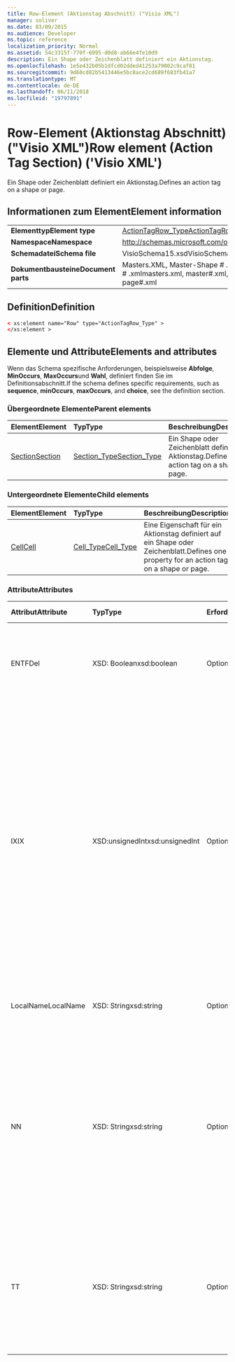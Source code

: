 ```yaml
---
title: Row-Element (Aktionstag Abschnitt) ("Visio XML")
manager: soliver
ms.date: 03/09/2015
ms.audience: Developer
ms.topic: reference
localization_priority: Normal
ms.assetid: 54c3315f-770f-6995-d0d8-ab66e4fe10d9
description: Ein Shape oder Zeichenblatt definiert ein Aktionstag.
ms.openlocfilehash: 1e5e432b05b1dfcd02dded41253a79802c9caf81
ms.sourcegitcommit: 9d60cd82b5413446e5bc8ace2cd689f683fb41a7
ms.translationtype: MT
ms.contentlocale: de-DE
ms.lasthandoff: 06/11/2018
ms.locfileid: "19797891"
---
```

# <a name="row-element-action-tag-section-visio-xml"></a><span data-ttu-id="3d30f-103">Row-Element (Aktionstag Abschnitt) ("Visio XML")</span><span class="sxs-lookup"><span data-stu-id="3d30f-103">Row element (Action Tag Section) ('Visio XML')</span></span>

<span data-ttu-id="3d30f-104">Ein Shape oder Zeichenblatt definiert ein Aktionstag.</span><span class="sxs-lookup"><span data-stu-id="3d30f-104">Defines an action tag on a shape or page.</span></span>
  
## <a name="element-information"></a><span data-ttu-id="3d30f-105">Informationen zum Element</span><span class="sxs-lookup"><span data-stu-id="3d30f-105">Element information</span></span>

|||
|:-----|:-----|
|<span data-ttu-id="3d30f-106">**Elementtyp**</span><span class="sxs-lookup"><span data-stu-id="3d30f-106">**Element type**</span></span> <br/> |[<span data-ttu-id="3d30f-107">ActionTagRow_Type</span><span class="sxs-lookup"><span data-stu-id="3d30f-107">ActionTagRow_Type</span></span>](actiontagrow_type-complextypevisio-xml.md) <br/> |
|<span data-ttu-id="3d30f-108">**Namespace**</span><span class="sxs-lookup"><span data-stu-id="3d30f-108">**Namespace**</span></span> <br/> |http://schemas.microsoft.com/office/visio/2012/main  <br/> |
|<span data-ttu-id="3d30f-109">**Schemadatei**</span><span class="sxs-lookup"><span data-stu-id="3d30f-109">**Schema file**</span></span> <br/> |<span data-ttu-id="3d30f-110">VisioSchema15.xsd</span><span class="sxs-lookup"><span data-stu-id="3d30f-110">VisioSchema15.xsd</span></span>  <br/> |
|<span data-ttu-id="3d30f-111">**Dokumentbausteine**</span><span class="sxs-lookup"><span data-stu-id="3d30f-111">**Document parts**</span></span> <br/> |<span data-ttu-id="3d30f-112">Masters.XML, Master-Shape # .xml, pages.xml, Seite # .xml</span><span class="sxs-lookup"><span data-stu-id="3d30f-112">masters.xml, master#.xml, pages.xml, page#.xml</span></span>  <br/> |
   
## <a name="definition"></a><span data-ttu-id="3d30f-113">Definition</span><span class="sxs-lookup"><span data-stu-id="3d30f-113">Definition</span></span>

```XML
< xs:element name="Row" type="ActionTagRow_Type" >
</xs:element >
```

## <a name="elements-and-attributes"></a><span data-ttu-id="3d30f-114">Elemente und Attribute</span><span class="sxs-lookup"><span data-stu-id="3d30f-114">Elements and attributes</span></span>

<span data-ttu-id="3d30f-115">Wenn das Schema spezifische Anforderungen, beispielsweise **Abfolge**, **MinOccurs**, **MaxOccurs**und **Wahl**, definiert finden Sie im Definitionsabschnitt.</span><span class="sxs-lookup"><span data-stu-id="3d30f-115">If the schema defines specific requirements, such as **sequence**, **minOccurs**, **maxOccurs**, and **choice**, see the definition section.</span></span> 
  
### <a name="parent-elements"></a><span data-ttu-id="3d30f-116">Übergeordnete Elemente</span><span class="sxs-lookup"><span data-stu-id="3d30f-116">Parent elements</span></span>

|<span data-ttu-id="3d30f-117">**Element**</span><span class="sxs-lookup"><span data-stu-id="3d30f-117">**Element**</span></span>|<span data-ttu-id="3d30f-118">**Typ**</span><span class="sxs-lookup"><span data-stu-id="3d30f-118">**Type**</span></span>|<span data-ttu-id="3d30f-119">**Beschreibung**</span><span class="sxs-lookup"><span data-stu-id="3d30f-119">**Description**</span></span>|
|:-----|:-----|:-----|
|[<span data-ttu-id="3d30f-120">Section</span><span class="sxs-lookup"><span data-stu-id="3d30f-120">Section</span></span>](section-element-sheet_type-complextypevisio-xml.md) <br/> |[<span data-ttu-id="3d30f-121">Section_Type</span><span class="sxs-lookup"><span data-stu-id="3d30f-121">Section_Type</span></span>](section_type-complextypevisio-xml.md) <br/> |<span data-ttu-id="3d30f-122">Ein Shape oder Zeichenblatt definiert ein Aktionstag.</span><span class="sxs-lookup"><span data-stu-id="3d30f-122">Defines an action tag on a shape or page.</span></span>  <br/> |
   
### <a name="child-elements"></a><span data-ttu-id="3d30f-123">Untergeordnete Elemente</span><span class="sxs-lookup"><span data-stu-id="3d30f-123">Child elements</span></span>

|<span data-ttu-id="3d30f-124">**Element**</span><span class="sxs-lookup"><span data-stu-id="3d30f-124">**Element**</span></span>|<span data-ttu-id="3d30f-125">**Typ**</span><span class="sxs-lookup"><span data-stu-id="3d30f-125">**Type**</span></span>|<span data-ttu-id="3d30f-126">**Beschreibung**</span><span class="sxs-lookup"><span data-stu-id="3d30f-126">**Description**</span></span>|
|:-----|:-----|:-----|
|[<span data-ttu-id="3d30f-127">Cell</span><span class="sxs-lookup"><span data-stu-id="3d30f-127">Cell</span></span>](cell-element-action-tag-sectionvisio-xml.md) <br/> |[<span data-ttu-id="3d30f-128">Cell_Type</span><span class="sxs-lookup"><span data-stu-id="3d30f-128">Cell_Type</span></span>](cell_type-complextypevisio-xml.md) <br/> |<span data-ttu-id="3d30f-129">Eine Eigenschaft für ein Aktionstag definiert auf ein Shape oder Zeichenblatt.</span><span class="sxs-lookup"><span data-stu-id="3d30f-129">Defines one property for an action tag on a shape or page.</span></span>  <br/> |
   
### <a name="attributes"></a><span data-ttu-id="3d30f-130">Attribute</span><span class="sxs-lookup"><span data-stu-id="3d30f-130">Attributes</span></span>

|<span data-ttu-id="3d30f-131">**Attribut**</span><span class="sxs-lookup"><span data-stu-id="3d30f-131">**Attribute**</span></span>|<span data-ttu-id="3d30f-132">**Typ**</span><span class="sxs-lookup"><span data-stu-id="3d30f-132">**Type**</span></span>|<span data-ttu-id="3d30f-133">**Erforderlich**</span><span class="sxs-lookup"><span data-stu-id="3d30f-133">**Required**</span></span>|<span data-ttu-id="3d30f-134">**Beschreibung**</span><span class="sxs-lookup"><span data-stu-id="3d30f-134">**Description**</span></span>|<span data-ttu-id="3d30f-135">**Mögliche Werte**</span><span class="sxs-lookup"><span data-stu-id="3d30f-135">**Possible values**</span></span>|
|:-----|:-----|:-----|:-----|:-----|
|<span data-ttu-id="3d30f-136">ENTF</span><span class="sxs-lookup"><span data-stu-id="3d30f-136">Del</span></span>  <br/> |<span data-ttu-id="3d30f-137">XSD: Boolean</span><span class="sxs-lookup"><span data-stu-id="3d30f-137">xsd:boolean</span></span>  <br/> |<span data-ttu-id="3d30f-138">Optional</span><span class="sxs-lookup"><span data-stu-id="3d30f-138">optional</span></span>  <br/> |<span data-ttu-id="3d30f-139">Gibt an, ob eine Zeile, die von einem master-Shape andernfalls geerbt werden würden gelöscht wurde.</span><span class="sxs-lookup"><span data-stu-id="3d30f-139">Specifies whether a row that would otherwise be inherited from a master shape has been deleted.</span></span>  <br/> |<span data-ttu-id="3d30f-140">Werte des Typs xsd: Boolean.</span><span class="sxs-lookup"><span data-stu-id="3d30f-140">Values of the xsd:boolean type.</span></span>  <br/> |
|<span data-ttu-id="3d30f-141">IX</span><span class="sxs-lookup"><span data-stu-id="3d30f-141">IX</span></span>  <br/> |<span data-ttu-id="3d30f-142">XSD:unsignedInt</span><span class="sxs-lookup"><span data-stu-id="3d30f-142">xsd:unsignedInt</span></span>  <br/> |<span data-ttu-id="3d30f-143">Optional</span><span class="sxs-lookup"><span data-stu-id="3d30f-143">optional</span></span>  <br/> |<span data-ttu-id="3d30f-144">Gibt den Bezeichner eins für die Zeile.</span><span class="sxs-lookup"><span data-stu-id="3d30f-144">Specifies the one-based identifier for the row.</span></span> <span data-ttu-id="3d30f-145">Es sollte eindeutigen sein und andere Bezeichner im gleichen Abschnitt größer. Das Attribut IX wird nur für die Zeichen, Verbindung, Feld, FillGradient, Geometrie, Layer, LineGradient, Absatz, Reviewer, neu und Registerkarten Abschnitte verwendet.</span><span class="sxs-lookup"><span data-stu-id="3d30f-145">It should be unqiue and greater than other identifiers in the same section.The IX attribute is only used for the Character, Connection, Field, FillGradient, Geometry, Layer, LineGradient, Paragraph, Reviewer, Scratch, and Tabs sections.</span></span> <span data-ttu-id="3d30f-146">Eine Zeile können Sie nur die Attribute IX oder N haben.</span><span class="sxs-lookup"><span data-stu-id="3d30f-146">A row can only have one of the IX or N attributes.</span></span>  <br/> |<span data-ttu-id="3d30f-147">Werte des Typs Xsd:unsignedInt.</span><span class="sxs-lookup"><span data-stu-id="3d30f-147">Values of the xsd:unsignedInt type.</span></span>  <br/> |
|<span data-ttu-id="3d30f-148">LocalName</span><span class="sxs-lookup"><span data-stu-id="3d30f-148">LocalName</span></span>  <br/> |<span data-ttu-id="3d30f-149">XSD: String</span><span class="sxs-lookup"><span data-stu-id="3d30f-149">xsd:string</span></span>  <br/> |<span data-ttu-id="3d30f-150">Optional</span><span class="sxs-lookup"><span data-stu-id="3d30f-150">optional</span></span>  <br/> |<span data-ttu-id="3d30f-151">Gibt den eindeutigen Namen der Sprache ab der Zeile an.</span><span class="sxs-lookup"><span data-stu-id="3d30f-151">Specifies the unique language-dependent name of the row.</span></span>  <br/> |<span data-ttu-id="3d30f-152">Werte des Typs xsd: String.</span><span class="sxs-lookup"><span data-stu-id="3d30f-152">Values of the xsd:string type.</span></span>  <br/> |
|<span data-ttu-id="3d30f-153">N</span><span class="sxs-lookup"><span data-stu-id="3d30f-153">N</span></span>  <br/> |<span data-ttu-id="3d30f-154">XSD: String</span><span class="sxs-lookup"><span data-stu-id="3d30f-154">xsd:string</span></span>  <br/> |<span data-ttu-id="3d30f-155">Optional</span><span class="sxs-lookup"><span data-stu-id="3d30f-155">optional</span></span>  <br/> |<span data-ttu-id="3d30f-156">Gibt die eindeutige sprachenunabhängige Name der Zeile an. Das N-Attribut wird nur für die Benutzer, Eigenschaften-, Aktionen, Steuerelement, Verbindung, Hyperlink und ActionTag Abschnitte verwendet.</span><span class="sxs-lookup"><span data-stu-id="3d30f-156">Specifies the unique language-independent name of the row.The N attribute is only used for the User, Property, Actions, Control, Connection, Hyperlink, and ActionTag sections.</span></span> <span data-ttu-id="3d30f-157">Eine Zeile können Sie nur die Attribute IX oder N haben.</span><span class="sxs-lookup"><span data-stu-id="3d30f-157">A row can only have one of the IX or N attributes.</span></span>  <br/> |<span data-ttu-id="3d30f-158">Werte des Typs xsd: String.</span><span class="sxs-lookup"><span data-stu-id="3d30f-158">Values of the xsd:string type.</span></span>  <br/> |
|<span data-ttu-id="3d30f-159">T</span><span class="sxs-lookup"><span data-stu-id="3d30f-159">T</span></span>  <br/> |<span data-ttu-id="3d30f-160">XSD: String</span><span class="sxs-lookup"><span data-stu-id="3d30f-160">xsd:string</span></span>  <br/> |<span data-ttu-id="3d30f-161">Optional</span><span class="sxs-lookup"><span data-stu-id="3d30f-161">optional</span></span>  <br/> |<span data-ttu-id="3d30f-162">Gibt den Typ des geometrischen Pfads dargestellt durch die Zeile und in Geometrie Visualisierung verwendet.</span><span class="sxs-lookup"><span data-stu-id="3d30f-162">Specifies the type of the geometric path represented by the row and used in geometry visualization.</span></span> <span data-ttu-id="3d30f-163">Das T-Attribut wird nur für den Abschnitt "Geometry" verwendet.</span><span class="sxs-lookup"><span data-stu-id="3d30f-163">The T attribute is only used for the Geometry section.</span></span>  <br/> |<span data-ttu-id="3d30f-164">Werte des Typs xsd: String.</span><span class="sxs-lookup"><span data-stu-id="3d30f-164">Values of the xsd:string type.</span></span>  <br/> |
   

